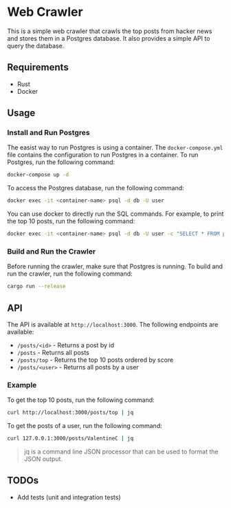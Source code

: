# Web Crawler

This is a simple web crawler that crawls the top posts from hacker news and stores them in a Postgres database. It also provides a simple API to query the database.


## Requirements

- Rust
- Docker

## Usage

### Install and Run Postgres

The easist way to run Postgres is using a container. The `docker-compose.yml` file contains the configuration to run Postgres in a container. To run Postgres, run the following command:

```bash
docker-compose up -d
```

To access the Postgres database, run the following command:

```bash
docker exec -it <container-name> psql -d db -U user
```

You can use docker to directly run the SQL commands. For example, to print the top 10 posts, run the following command:

```bash
docker exec -it <container-name> psql -d db -U user -c "SELECT * FROM posts ORDER BY score DESC LIMIT 10"
```

### Build and Run the Crawler

Before running the crawler, make sure that Postgres is running. To build and run the crawler, run the following command:

```bash
cargo run --release
```

## API
The API is available at `http://localhost:3000`. The following endpoints are available:

- `/posts/<id>` - Returns a post by id
- `/posts` - Returns all posts
- `/posts/top` - Returns the top 10 posts ordered by score
- `/posts/<user>` - Returns all posts by a user

### Example

To get the top 10 posts, run the following command:
```bash
curl http://localhost:3000/posts/top | jq
```

To get the posts of a user, run the following command:
```bash
curl 127.0.0.1:3000/posts/ValentineC | jq
```

> jq is a command line JSON processor that can be used to format the JSON output.

## TODOs
- Add tests (unit and integration tests)
